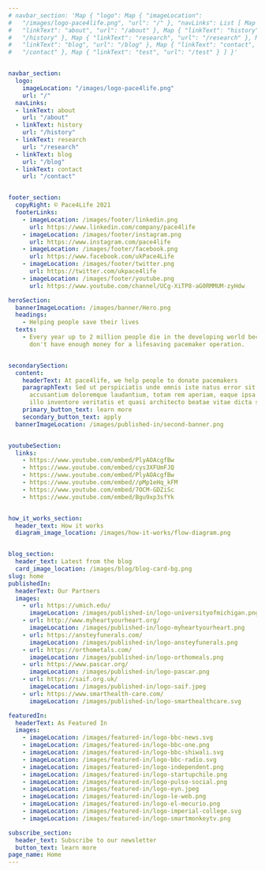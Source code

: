```yaml
---
# navbar_section: 'Map { "logo": Map { "imageLocation":
#   "/images/logo-pace4life.png", "url": "/" }, "navLinks": List [ Map {
#   "linkText": "about", "url": "/about" }, Map { "linkText": "history", "url":
#   "/history" }, Map { "linkText": "research", "url": "/research" }, Map {
#   "linkText": "blog", "url": "/blog" }, Map { "linkText": "contact", "url":
#   "/contact" }, Map { "linkText": "test", "url": "/test" } ] }'


navbar_section:
  logo:
    imageLocation: "/images/logo-pace4life.png"
    url: "/"
  navLinks:
  - linkText: about
    url: "/about"
  - linkText: history
    url: "/history"
  - linkText: research
    url: "/research"
  - linkText: blog
    url: "/blog"
  - linkText: contact
    url: "/contact"


footer_section:
  copyRight: © Pace4Life 2021
  footerLinks:
    - imageLocation: /images/footer/linkedin.png
      url: https://www.linkedin.com/company/pace4life
    - imageLocation: /images/footer/instagram.png
      url: https://www.instagram.com/pace4life
    - imageLocation: /images/footer/facebook.png
      url: https://www.facebook.com/ukPace4Life
    - imageLocation: /images/footer/twitter.png
      url: https://twitter.com/ukpace4life
    - imageLocation: /images/footer/youtube.png
      url: https://www.youtube.com/channel/UCg-XiTP8-aG0RMMUM-zyHdw

heroSection:
  bannerImageLocation: /images/banner/Hero.png
  headings:
    - Helping people save their lives
  texts:
    - Every year up to 2 million people die in the developing world because they
      don't have enough money for a lifesaving pacemaker operation.


secondarySection:
  content:
    headerText: At pace4life, we help people to donate pacemakers
    paragraphText: Sed ut perspiciatis unde omnis iste natus error sit volup tatem
      accusantium doloremque laudantium, totam rem aperiam, eaque ipsa quae ab
      illo inventore veritatis et quasi architecto beatae vitae dicta sunt.
    primary_button_text: learn more
    secondary_button_text: apply
  bannerImageLocation: /images/published-in/second-banner.png


youtubeSection:
  links:
    - https://www.youtube.com/embed/PlyAOAcgfBw
    - https://www.youtube.com/embed/cys3XFUmFJQ
    - https://www.youtube.com/embed/PlyAOAcgfBw
    - https://www.youtube.com/embed//pMp1eHq_kFM
    - https://www.youtube.com/embed/7OCM-GDZiSc
    - https://www.youtube.com/embed/Bgu9xp3sfYk


how_it_works_section:
  header_text: How it works
  diagram_image_location: /images/how-it-works/flow-diagram.png


blog_section:
  header_text: Latest from the blog
  card_image_location: /images/blog/blog-card-bg.png
slug: home
publishedIn:
  headerText: Our Partners
  images:
    - url: https://umich.edu/
      imageLocation: /images/published-in/logo-universityofmichigan.png
    - url: http://www.myheartyourheart.org/
      imageLocation: /images/published-in/logo-myheartyourheart.png
    - url: https://ansteyfunerals.com/
      imageLocation: /images/published-in/logo-ansteyfunerals.png
    - url: https://orthometals.com/
      imageLocation: /images/published-in/logo-orthomeals.png
    - url: https://www.pascar.org/
      imageLocation: /images/published-in/logo-pascar.png
    - url: https://saif.org.uk/
      imageLocation: /images/published-in/logo-saif.jpeg
    - url: https://www.smarthealth-care.com/
      imageLocation: /images/published-in/logo-smarthealthcare.svg

featuredIn:
  headerText: As Featured In
  images:
    - imageLocation: /images/featured-in/logo-bbc-news.svg
    - imageLocation: /images/featured-in/logo-bbc-one.png
    - imageLocation: /images/featured-in/logo-bbc-shiwali.svg
    - imageLocation: /images/featured-in/logo-bbc-radio.svg
    - imageLocation: /images/featured-in/logo-independent.png
    - imageLocation: /images/featured-in/logo-startupchile.png
    - imageLocation: /images/featured-in/logo-pulso-social.png
    - imageLocation: /images/featured-in/logo-eyn.jpeg
    - imageLocation: /images/featured-in/logo-le-web.png
    - imageLocation: /images/featured-in/logo-el-mecurio.png
    - imageLocation: /images/featured-in/logo-imperial-college.svg
    - imageLocation: /images/featured-in/logo-smartmonkeytv.png

subscribe_section:
  header_text: Subscribe to our newsletter
  button_text: learn more
page_name: Home
---
```

